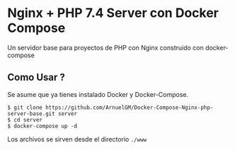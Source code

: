 # Nginx + PHP 7.4 Server con Docker Compose

Un servidor base para proyectos de PHP con Nginx construido con docker-compose

## Como Usar ?

Se asume que ya tienes instalado Docker y Docker-Compose.

```
$ git clone https://github.com/ArnuelGM/Docker-Compose-Nginx-php-server-base.git server
$ cd server
$ docker-compose up -d
```

Los archivos se sirven desde el directorio `./www`